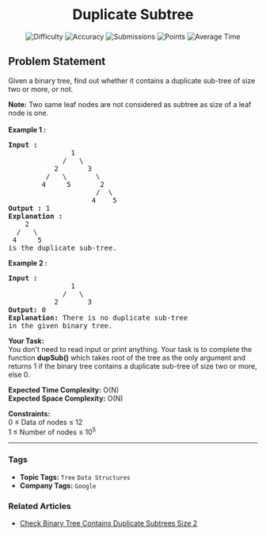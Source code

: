 <h1 align="center">Duplicate Subtree</h1>

<p align="center">
  <img alt="Difficulty" title="Difficulty" src="https://custom-icon-badges.demolab.com/badge/Difficulty: Medium-1F222E?style=for-the-badge&logoColor=white&logo=fire"/>
  <img alt="Accuracy" title="Accuracy" src="https://custom-icon-badges.demolab.com/badge/Accuracy: 34.23%25-1F222E?style=for-the-badge&logoColor=white&logo=target"/>
  <img alt="Submissions" title="Submissions" src="https://custom-icon-badges.demolab.com/badge/Submissions: 104K+-1F222E?style=for-the-badge&logoColor=white&logo=repo"/>
  <img alt="Points" title="Points" src="https://custom-icon-badges.demolab.com/badge/Points: 4-1F222E?style=for-the-badge&logoColor=white&logo=award"/>
  <img alt="Average Time" title="Average Time" src="https://custom-icon-badges.demolab.com/badge/Average%20Time: N/A-1F222E?style=for-the-badge&logoColor=white&logo=clock"/>
</p>

## Problem Statement

Given a binary tree, find out whether it contains a duplicate sub-tree of size two or more, or not.

<b>Note:</b> Two same leaf nodes are not considered as subtree as size of a leaf node is one. <br><br><b>Example 1 :</b>

<pre><b>Input : </b>
               1
             /   \ 
           2       3
         /   \       \    
        4     5       2     
                     /  \    
                    4    5
<b>Output :</b> 1
<b>Explanation : </b>
    2     
  /   \    
 4     5
is the duplicate sub-tree.</pre>

<b>Example 2 :</b>

<pre><b>Input : </b>
               1
             /   \ 
           2       3
<b>Output: </b>0
<b>Explanation:</b> There is no duplicate sub-tree 
in the given binary tree.</pre>

<b>Your Task:  </b><br>You don't need to read input or print anything. Your task is to complete the function <b>dupSub()</b> which takes root of the tree as the only argument and returns 1 if the binary tree contains a duplicate sub-tree of size two or more, else 0.

<b>Expected Time Complexity:</b> O(N)<br><b>Expected Space Complexity:</b> O(N)

<b>Constraints:</b><br>0 ≤ Data of nodes ≤ 12<br>1 ≤ Number of nodes ≤ 10<sup>5</sup>


<hr>

### Tags
- **Topic Tags:** `Tree` `Data Structures`
- **Company Tags:** `Google`

### Related Articles
- [Check Binary Tree Contains Duplicate Subtrees Size 2](https://www.geeksforgeeks.org/check-binary-tree-contains-duplicate-subtrees-size-2/)
